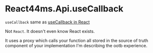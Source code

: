 # React44ms.Api.useCallback

`useCallback` same as [useCallback in React](https://beta.reactjs.org/learn)

Not `React`. It doesn't even know React exists.

It uses a proxy which calls your function all stored in the source of truth component of your implementation I'm describing the ootb experience.
